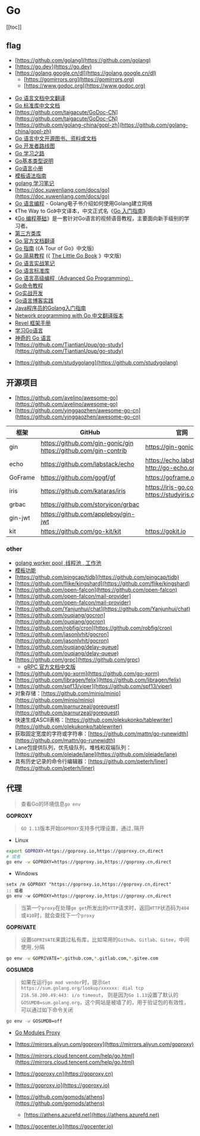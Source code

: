 # Go


[[toc]]




## flag

+ [https://github.com/golang](https://github.com/golang)
+ [https://go.dev](https://go.dev)
+ [https://golang.google.cn/dl](https://golang.google.cn/dl)
    + [https://gomirrors.org](https://gomirrors.org)
    + [https://www.godoc.org](https://www.godoc.org)


* [Go 语言文档中文翻译](https://github.com/Go-zh/go)
* [Go 标准库中文文档](https://github.com/huangz1990/cngolib.com)
* [https://github.com/taigacute/GoDoc-CN](https://github.com/taigacute/GoDoc-CN)
* [https://github.com/golang-china/gopl-zh](https://github.com/golang-china/gopl-zh)
* [Go 语言中文开源图书、资料或文档](https://books.studygolang.com)
* [Go 开发者路线图](https://github.com/Quorafind/golang-developer-roadmap-cn)
* [Go 学习之路](https://github.com/developer-learning/learning-golang)
* [Go基本类型说明](https://golangbot.com/types)
* [Go语言小册](https://golang.fasionchan.com/zh_CN/latest/index.html)
* [模板语法指南](https://www.kancloud.cn/hello123/beego/126115)
* [golang 学习笔记](https://sushengbuhuo.github.io/2019/03/18/golang-%E5%AD%A6%E4%B9%A0%E7%AC%94%E8%AE%B0)
* [https://doc.xuwenliang.com/docs/go](https://doc.xuwenliang.com/docs/go)
* [Go 语言编程](https://github.com/astaxie/build-web-application-with-golang) - Golang电子书介绍如何使用Golang建立网络
* 《The Way to Go》中文译本，中文正式名《[Go 入门指南](https://github.com/Unknwon/the-way-to-go_ZH_CN)》
* 《[Go 编程基础](https://github.com/Unknwon/go-fundamental-programming)》是一套针对Go语言的视频语音教程，主要面向新手级别的学习者。
* [第三方类库](https://golanglibs.com)
* [Go 官方文档翻译](https://github.com/golang-china/golangdoc.translations)
* [Go 指南](https://tour.go-zh.org/list) (《A Tour of Go》中文版)
* [Go 简易教程](https://github.com/songleo/the-little-go-book_ZH_CN)
(《 [The Little Go Book](https://github.com/karlseguin/the-little-go-book) 》中文版)
* [Go 语言实战笔记](https://github.com/rujews/go-in-action-notes)
* [Go 语言标准库](https://github.com/polaris1119/The-Golang-Standard-Library-by-Example)
* [Go 语言高级编程（Advanced Go Programming）](https://github.com/chai2010/advanced-go-programming-book)
* [Go命令教程](https://github.com/hyper-carrot/go_command_tutorial)
* [Go实战开发](https://github.com/astaxie/Go-in-Action)
* [Go语言博客实践](https://github.com/achun/Go-Blog-In-Action)
* [Java程序员的Golang入门指南](http://blog.csdn.net/dc_726/article/details/46565241)
* [Network programming with Go 中文翻译版本](https://github.com/astaxie/NPWG_zh)
* [Revel 框架手册](http://gorevel.cn/docs/manual/index.html)
* [学习Go语言](http://mikespook.com/learning-go)
* [神奇的 Go 语言](http://go.ctolib.com/docs/read/magical-go-c-index.html)
* [https://github.com/TiantianUpup/go-study](https://github.com/TiantianUpup/go-study)

- [https://github.com/studygolang](https://github.com/studygolang)





## 开源项目

* [https://github.com/avelino/awesome-go](https://github.com/avelino/awesome-go)
* [https://github.com/yinggaozhen/awesome-go-cn](https://github.com/yinggaozhen/awesome-go-cn)


| 框架    	| GitHub                                                         	| 官网                                        	|
|---------	|----------------------------------------------------------------	|---------------------------------------------	|
| gin     	| https://github.com/gin-gonic/gin <br/> https://github.com/gin-contrib 	| https://gin-gonic.com                       	|
| echo    	| https://github.com/labstack/echo                               	| https://echo.labstack.com <br/> http://go-echo.org 	|
| GoFrame 	| https://github.com/gogf/gf                                     	| https://goframe.org                        	|
| iris    	| https://github.com/kataras/iris                                	| https://iris-go.com <br/> https://studyiris.com   	|
| grbac   	| https://github.com/storyicon/grbac                             	|                                             	|
| gin-jwt 	| https://github.com/appleboy/gin-jwt                            	|                                             	|
| kit     	| https://github.com/go-kit/kit                                  	| https://gokit.io                           	|




### other

* [golang worker pool ,线程池 , 工作池](https://github.com/xxjwxc/gowp)
* [模板功能](https://github.com/Masterminds/sprig)
* [https://github.com/pingcap/tidb](https://github.com/pingcap/tidb)
* [https://github.com/flike/kingshard](https://github.com/flike/kingshard)
* [https://github.com/open-falcon](https://github.com/open-falcon)
* [https://github.com/open-falcon/mail-provider](https://github.com/open-falcon/mail-provider)
* [https://github.com/Yanjunhui/chat](https://github.com/Yanjunhui/chat)
* [https://github.com/ouqiang/gocron](https://github.com/ouqiang/gocron)
* [https://github.com/robfig/cron](https://github.com/robfig/cron)
* [https://github.com/jasonlvhit/gocron](https://github.com/jasonlvhit/gocron)
* [https://github.com/ouqiang/delay-queue](https://github.com/ouqiang/delay-queue)
* [https://github.com/grpc](https://github.com/grpc)
    * [gRPC 官方文档中文版](http://doc.oschina.net/grpc?t=56831)
* [https://github.com/go-xorm](https://github.com/go-xorm)
* [https://github.com/libragen/felix](https://github.com/libragen/felix)
* [https://github.com/spf13/viper](https://github.com/spf13/viper)
* 对象存储：[https://github.com/minio/minio](https://github.com/minio/minio)
* [https://github.com/parnurzeal/gorequest](https://github.com/parnurzeal/gorequest)
* 快速生成ASCII表格：[https://github.com/olekukonko/tablewriter](https://github.com/olekukonko/tablewriter)
* 获取固定宽度的字符或字符串：[https://github.com/mattn/go-runewidth](https://github.com/mattn/go-runewidth)
* Lane包提供队列，优先级队列，堆栈和双端队列：[https://github.com/oleiade/lane](https://github.com/oleiade/lane)
* 具有历史记录的命令行编辑器：[https://github.com/peterh/liner](https://github.com/peterh/liner)





## 代理

> 查看Go的环境信息`go env`

**GOPROXY**

> `GO 1.13`版本开始`GOPROXY`支持多代理设置，通过`,`隔开

- Linux

```bash
export GOPROXY=https://goproxy.io,https://goproxy.cn,direct
# 或者
go env -w GOPROXY=https://goproxy.io,https://goproxy.cn,direct
```

- Windows

```batch
setx /m GOPROXY "https://goproxy.io,https://goproxy.cn,direct"
:: 或者
go env -w GOPROXY=https://goproxy.io,https://goproxy.cn,direct
```

> 当第一个`proxy`在处理`ge get`所发出的`HTTP`请求时，返回`HTTP`状态码为`404`或`410`时，就会查找下一个`proxy`


**GOPRIVATE**

> 设置`GOPRIVATE`来跳过私有库，比如常用的`Github`、`Gitlab`、`Gitee`，中间使用`,`分隔

```bash
go env -w GOPRIVATE=*.github.com,*.gitlab.com,*.gitee.com
```


**GOSUMDB**

> 如果在运行`go mod vendor`时，提示`Get https://sum.golang.org/lookup/xxxxxx: dial tcp 216.58.200.49:443: i/o timeout`，
> 则是因为`Go 1.13`设置了默认的`GOSUMDB=sum.golang.org`，这个网站是被墙了的，用于验证包的有效性，可以通过如下命令关闭

```bash
go env -w GOSUMDB=off
```

* [Go Modules Proxy](https://github.com/golang/go/wiki/Modules#are-there-always-on-module-repositories-and-enterprise-proxies)


* [https://mirrors.aliyun.com/goproxy](https://mirrors.aliyun.com/goproxy)
* [https://mirrors.cloud.tencent.com/help/go.html](https://mirrors.cloud.tencent.com/help/go.html)
* [https://goproxy.cn](https://goproxy.cn)
* [https://goproxy.io](https://goproxy.io)
* [https://github.com/gomods/athens](https://github.com/gomods/athens)
    * [https://athens.azurefd.net](https://athens.azurefd.net)

* [https://gocenter.io](https://gocenter.io)


